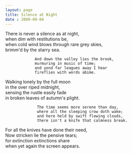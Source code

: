 ```yaml
---
layout: page
title: Silence at Night
date : 2009-09-04
---
```




There is never a silence as at night,  
when dim with restitutions be,  
when cold wind blows through rare grey skies,  
brimm'd by the starry sea.  

                 And down the valley lies the brook,  
                 murmuring in music of time;  
                 and yond far leagues away I hear  
                 fireflies with words abime.  

Walking lonely by the full moon  
in the over riped midnight,  
sensing the rustle easily fade    
in broken leaves of autumn's plight.  

                  The time seems more serene than day,  
                  where all the sleeping crow doth wake;  
                  and here held by swift flowing clouds,  
                  there isn't a knife that calmness break.  

For all the knives have done their need,  
Now stricken lie the pensive tears;  
for extinction extinctions share  
when yet again the screen appears.
